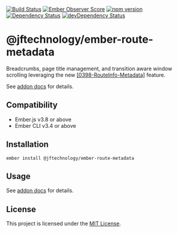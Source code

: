 [![Build Status](https://travis-ci.org/JFTechnology/ember-route-metadata.svg)](https://travis-ci.org/JFTechnology/ember-route-metadata)
[![Ember Observer Score](https://emberobserver.com/badges/-jftechnology-ember-route-metadata.svg)](https://emberobserver.com/addons/@jftechnology/ember-route-metadata)
[![npm version](https://badge.fury.io/js/%40jftechnology%2Fember-route-metadata.svg)](https://badge.fury.io/js/%40jftechnology%2Fember-route-metadata)
[![Dependency Status](https://david-dm.org/JFTechnology/ember-route-metadata.svg)](https://david-dm.org/JFTechnology/ember-route-metadata)
[![devDependency Status](https://david-dm.org/JFTechnology/ember-route-metadata/dev-status.svg)](https://david-dm.org/JFTechnology/ember-route-metadata#info=devDependencies)

@jftechnology/ember-route-metadata
==============================================================================

Breadcrumbs, page title management, and transition aware window scrolling leveraging the new
  <a href="https://github.com/emberjs/rfcs/blob/master/text/0398-RouteInfo-Metadata.md">[0398-RouteInfo-Metadata]</a>
  feature.

See [addon docs](https://jftechnology.github.io/ember-route-metadata) for details.

Compatibility
------------------------------------------------------------------------------

* Ember.js v3.8 or above
* Ember CLI v3.4 or above


Installation
------------------------------------------------------------------------------

```
ember install @jftechnology/ember-route-metadata
```


Usage
------------------------------------------------------------------------------


See [addon docs](https://jftechnology.github.io/ember-route-metadata) for details.


License
------------------------------------------------------------------------------

This project is licensed under the [MIT License](LICENSE.md).
